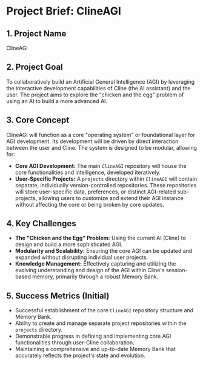 # Project Brief: ClineAGI

## 1. Project Name
ClineAGI

## 2. Project Goal
To collaboratively build an Artificial General Intelligence (AGI) by leveraging the interactive development capabilities of Cline (the AI assistant) and the user. The project aims to explore the "chicken and the egg" problem of using an AI to build a more advanced AI.

## 3. Core Concept
ClineAGI will function as a core "operating system" or foundational layer for AGI development. Its development will be driven by direct interaction between the user and Cline. The system is designed to be modular, allowing for:
-   **Core AGI Development:** The main `ClineAGI` repository will house the core functionalities and intelligence, developed iteratively.
-   **User-Specific Projects:** A `projects` directory within `ClineAGI` will contain separate, individually version-controlled repositories. These repositories will store user-specific data, preferences, or distinct AGI-related sub-projects, allowing users to customize and extend their AGI instance without affecting the core or being broken by core updates.

## 4. Key Challenges
-   **The "Chicken and the Egg" Problem:** Using the current AI (Cline) to design and build a more sophisticated AGI.
-   **Modularity and Scalability:** Ensuring the core AGI can be updated and expanded without disrupting individual user projects.
-   **Knowledge Management:** Effectively capturing and utilizing the evolving understanding and design of the AGI within Cline's session-based memory, primarily through a robust Memory Bank.

## 5. Success Metrics (Initial)
-   Successful establishment of the core `ClineAGI` repository structure and Memory Bank.
-   Ability to create and manage separate project repositories within the `projects` directory.
-   Demonstrable progress in defining and implementing core AGI functionalities through user-Cline collaboration.
-   Maintaining a comprehensive and up-to-date Memory Bank that accurately reflects the project's state and evolution.
